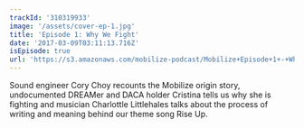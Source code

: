 ```yaml
---
trackId: '310319933'
image: '/assets/cover-ep-1.jpg'
title: 'Episode 1: Why We Fight'
date: '2017-03-09T03:11:13.716Z'
isEpisode: true
url: 'https://s3.amazonaws.com/mobilize-podcast/Mobilize+Episode+1+-+Why+We+Fight.mp3'
---
```


Sound engineer Cory Choy recounts the Mobilize origin story, undocumented DREAMer and DACA holder Cristina tells us why she is fighting and musician Charlottle Littlehales talks about the process of writing and meaning behind our theme song Rise Up.